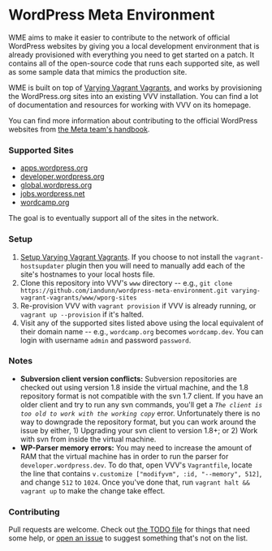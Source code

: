 # WordPress Meta Environment

WME aims to make it easier to contribute to the network of official WordPress websites by giving you a local 
development environment that is already provisioned with everything you need to get started on a patch. It 
contains all of the open-source code that runs each supported site, as well as some sample data that mimics the
production site.
 
WME is built on top of [Varying Vagrant Vagrants](https://github.com/Varying-Vagrant-Vagrants/VVV), and works by
provisioning the WordPress.org sites into an existing VVV installation. You can find a lot of documentation and
resources for working with VVV on its homepage.
 
You can find more information about contributing to the official WordPress websites from [the Meta team's
handbook](http://make.wordpress.org/meta/handbook/).


### Supported Sites

* [apps.wordpress.org](http://apps.wordpress.org)
* [developer.wordpress.org](http://developer.wordpress.org)
* [global.wordpress.org](http://global.wordpress.org)
* [jobs.wordpress.net](http://jobs.wordpress.net)
* [wordcamp.org](http://wordcamp.org)

The goal is to eventually support all of the sites in the network.


### Setup

1. [Setup Varying Vagrant Vagrants](https://github.com/Varying-Vagrant-Vagrants/VVV). If you choose to not install
   the `vagrant-hostsupdater` plugin then you will need to manually add each of the site's hostnames to your local
   hosts file.
1. Clone this repository into VVV's `www` directory -- e.g., 
   `git clone https://github.com/iandunn/wordpress-meta-environment.git varying-vagrant-vagrants/www/wporg-sites`
1. Re-provision VVV with `vagrant provision` if VVV is already running, or `vagrant up --provision` if it's halted.
1. Visit any of the supported sites listed above using the local equivalent of their domain name -- e.g., 
   `wordcamp.org` becomes `wordcamp.dev`. You can login with username `admin` and password `password`.


### Notes

* **Subversion client version conflicts:** Subversion repositories are checked out using version 1.8 inside the 
  virtual machine, and the 1.8 repository format is not compatible with the svn 1.7 client. If you have an older
  client and try to run any svn commands, you'll get a *`The client is too old to work with the working copy`*
  error. Unfortunately there is no way to downgrade the repository format, but you can work around the issue by
  either, 1) Upgrading your svn client to version 1.8+; or 2) Work with svn from inside the virtual machine.
* **WP-Parser memory errors:** You may need to increase the amount of RAM that the virtual machine has in order
  to run the parser for `developer.wordpress.dev`. To do that, open VVV's `Vagrantfile`, locate the line that
  contains `v.customize ["modifyvm", :id, "--memory", 512]`, and change `512` to `1024`. Once you've done that,
  run `vagrant halt && vagrant up` to make the change take effect.


### Contributing

Pull requests are welcome. Check out [the TODO file](https://github.com/iandunn/wordpress-meta-environment/blob/master/TODO.md)
for things that need some help, or [open an issue](https://github.com/iandunn/wordpress-meta-environment/issues)
to suggest something that's not on the list.
